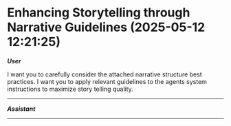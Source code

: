 <!-- Generated by SpecStory -->

# Enhancing Storytelling through Narrative Guidelines (2025-05-12 12:21:25)

_**User**_

I want you to carefully consider the attached narrative structure best practices. I want you to apply relevant guidelines to the agents system instructions to maximize story telling quality.

---

_**Assistant**_



---

